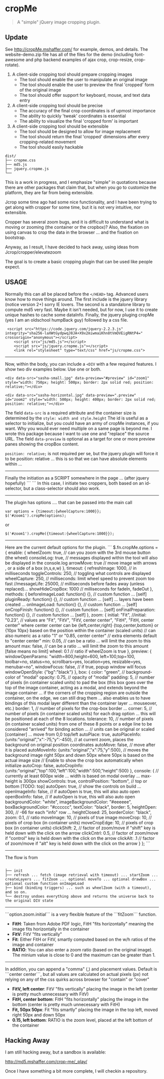 # cropMe
<blockquote>
<p>A "simple" jQuery image cropping plugin.</p>
</blockquote>

## Update

See http://cropMe.mshaffer.com/ for example, demos, and details.  The website-demo.zip file has all of the files for the demo (including font-awesome and php backend examples of ajax crop, crop-resize, crop-rotate).

1.  A client-side cropping tool should prepare cropping images
	- The tool should enable the user to manipulate an original image
	- The tool should enable the user to preview the final 'cropped' form of the original image
	- The tool should offer support for keyboard, mouse, and text data entry
2.  A client-side cropping tool should be precise
	- The accuracy of the final crop coordinates is of upmost importance
	- The ability to quickly 'tweak' coordinates is essential
	- The ability to visualize the final 'cropped form' is important
3.  A client-side cropping tool should be extensible
	- The tool should be designed to allow for image replacement 
	- The tool should return the final 'cropped' dimensions after every cropping-related movement
	- The tool should easily hackable

<pre><code>dist/
├── cropme.css
├── md5.js
├── jquery.cropme.js
└── 
</code></pre>

This is a work in progress, and I emphasize "simple" in quotations because there are other packages that claim that, but when you go to customize the platform, they are far from being extensible.

Jcrop some time ago had some nice functionality, and I have been trying to get along with cropper for some time, but it is not very intuitive, nor extensible.

Cropper has several zoom bugs, and it is difficult to understand what is moving or zooming (the container or the cropbox)?  Also, the fixation on using canvas to crop the data in the browser ... and the fixation on bootstrap.

Anyway, as I result, I have decided to hack away, using ideas from Jcrop/cropper/elevatezoom

The goal is to create a basic cropping plugin that can be used like people expect.

## USAGE

Normally this can all be placed before the ```</HEAD>``` tag.  Advanced users know how to move things around.  The first include is the jquery library (notice version 2+) sorry IE lovers.
The second is a standalone library to compute md5 very fast.  Maybe it isn't needed, but for now, I use it to create unique hashes to cache some dataInfo.
Finally, the jquery pluging cropMe (yes I am an oldschool humpBack guy) followed by a css file.

```
 <script src="https://code.jquery.com/jquery-2.2.3.js"   integrity="sha256-laXWtGydpwqJ8JA+X9x2miwmaiKhn8tVmOVEigRNtP4="   crossorigin="anonymous"></script>
	<script src="js/md5.js"></script>
	<script src="js/jquery.cropme.js"></script>
	<link rel="stylesheet" type="text/css" href="js/cropme.css">
```

<HR />

Now, within the body, you can include a ```<DIV``` with a few required features.  I show two div examples below.  Use one or both.

```
<div data-src="sasha-small.jpg" data-preview="#preview" id="zoom1" style="width: 750px; height: 500px; border: 2px solid red; position: relative;"></div> 

<div data-src="sasha-horizontal.jpg" data-preview=".preview" id="zoom2" style="width: 500px; height: 400px; border: 2px solid red; position: relative;"></div> 
```
The field ```data-src``` is a required attribute and the container size is determined by the ```style: width and style.height```
The id is useful as a selector to initialize, but you could have an army of cropMe instances, if you want.  Why you would ever need multiple on a same page is beyond me.  I wrote this package because I want to use one and "replace" the source URL.
The field ```data-preview``` is optional as a target for one or more preview panes showing the cropBox content.

```position: relative;``` is not required per se, but the jquery plugin will force it to be position: relative ... this is so that we can have absolute elements within ...

<HR />
Finally the initiation as a SCRIPT somewhere in the page ... (after jquery hopefully)
```
<SCRIPT>
 $( document ).ready(function() {
          $('#zoom1').cropMe(); 
	        $('#zoom2').cropMe(); 
	});
</SCRIPT>
```
In this case, I initiate two croppers, both based on an id-selector, but a class-selector should also work.

<HR />

The plugin has options .... that can be passed into the main call
```
var options = {timeout:{wheelCapture:1000}};
$('#zoom1').cropMe(options); 
```

or

```
$('#zoom1').cropMe({timeout:{wheelCapture:1000}}); 
```

<HR />
Here are the current default options for the plugin.  
```
$.fn.cropMe.options = {
				enable: {
						wheelZoom: true, // can you zoom with the 3rd mouse button (the wheel)
						consoleLog:  true,  // messages displayed within the tool will also be displayed in the console.log						
						arrowMove: true // move image with arrows , or a side of a box (n,s,e,w)
						},
				timeout: {
						refreshImage: 1000, // in milliseconds						
						toggleControls: 250,  // toggling what controls are displayed
						wheelCapture: 250, // milliseconds: limit wheel speed to prevent zoom too fast 
						//messageLife:  25000, // milliseconds before fades away (unless replaced)...
						showHideCropBox: 1000 // milliseconds for fadeIn, fadeOut
						}, 
				methods: {
						beforeImageLoad: function() {},  // custom function ... [self]
						pluginReady: function() {},  // custom function ... [self] ... layers have been created ... 
						onImageLoad: function() {},  // custom function ... [self]
						onCropFinish: function() {},  // custom function ... [self]
						onFinalPreparation: function() {},  // custom function ... [self] 
						},
				zoom:	{
						initial: "Fit",
						//initial: "0.23",  // values are "Fit", "FitV", "FitV, center center", "FitH", "FitH, center center" where center center can be {left,center,right} {top,center,bottom} or {10px 10px} based on the position within the container (scaled units)
										// can also numeric as a ratio "1" or "0.85, center center"
										// extra elements default to "center center"
						min: 0.05,			// can be a ratio ... will limit the zoom to this amount 
						max: false,		// can be a ratio ... will limit the zoom to this amount [false means no limit]
						wheel:  0.1	// ratio if wheelZoom is true
						}, 
				preview: {
						windowOpenParams: "width=800,height=600, left=100,top=100, toolbar=no, status=no, scrollbars=yes, location=yes, resizable=yes, menubar=no", 
						windowFocus: false,  // if true, popup window will focus 
						windowOpenStyle: {"bg":"black"}
						},
				box:	{
						color: "green",  	// background-color of "modal"
						opacity: 0.75,		// opacity of "modal"
						padding:  5,  // number of pixels (in container scaled units) to pad the box (this box goes over the top of the image container, acting as a modal, and extends beyond the image container ... if the corners of the cropping region are outside the container, on the edge, we can still drag them ... also enables us to have bindings of this modal layer different than the container layer ... mouseover, etc.)
						border: 1, // number of pixels for the crop-box border ... 
						corner:  5,  // number of pixels (in container scaled units) for each drag option ... this will be positioned at each of the 8 locations.
						tolerance: 10, // number of pixels (in container scaled units) from one of these 8 points or a edge line to be considered "arrived" for binding action ... 						
						// units can be original or scaled [container] ... move from 0,0 top/left
						autoPlace: true,
						autoPlaceInfo: {units:"original","x":-75,"y":-450},  // at current zoom, places the background on original position coordinates
						autoMove: false,  // move after it is placed
						autoMoveInfo: {units:"original","x":75,"y":500},  // moves the background image right 50px and down 50px where 50px is based on the actual image size
						// Enable to show the crop box automatically when initialize
						autoCrop: false,
						autoCropInfo: {units:"original","top":100,"left":100,"width":500,"height":500}
						},	
				console: {  // currently at least 600px wide ... width is based on modal overlay ... max-height is 300px
							showControls:  true, 							
							controlPosition:  "bottom",  // top or bottom [TODO: top]
							autoOpen: true,  // show the controls on build ... 						
							openImageInfo:  false,  // if autoOpen is true, this will also auto open
							openBoxInfo:  false, // if autoOpen is true, this will also auto open
							backgroundColor: "white",
							imageBackgroundColor: "#eeeeee",
							boxBackgroundColor: "#cccccc",
							textColor: "black",							
							border: 5,
							heightOpen: 300, // -66 for each "info" row ...
							heightClosed: 25,
							borderColor: "black",
							zoom:  0.1,  // ratio
							moveImage:  10,  // pixels of true image 
							moveCrop:  10,  // pixels of crop box (in container units)
							moveCropEdge:  10,  // pixels of crop box (in container units)
							clickShift:  2,		// factor of zoom/move if "shift" key is held down with the click on the arrow
							clickCntrl:  0.5,   // factor of zoom/move if "control" key is held down with the click on the arrow
							clickAlt:  .1		// factor of zoom/move if "alt" key is held down with the click on the arrow
						}
			};
```

<HR />

The flow is from

<pre><code>
├── init
├── refresh ... fetch (image retrieval with timeout) ... startZoom ... createLayers ... fitZoom ... optional moveTo ... optional drawBox ... optional custom function onImageLoad
├── bind (binding triggers) ... such as wheelZoom (with a timeout), and so on.
└── destroy undoes everything above and returns the universe back to the original DIV state
</code></pre>

<HR />
```option.zoom.initial``` is a very flexible feature of the ```fitZoom``` function.

* **FitH**: Taken from Adobe PDF logic, FitH "fits horizontally" meaning the image fits horizontally in the container
* **FitV**: FitV "fits vertically"
* **Fit**: Either FitH or FitV, smartly computed based on the w/h ratios of the image and container
* **RATIO**: You can also enter a zoom ratio (based on the original image).  The minium value is close to 0 and the maximum can be greater than 1.

<HR />
In addition, you can append a "comma" (,) and placement values.  Default is ```center center```, but all values are calculated on actual pixels (px) not relying on any of the css quirks across browser for "contain" or "cover"


* **FitV, left center**: FitV "fits vertically" placing the image in the left (center is pretty much unnecessary with FitV)
* **FitH, center bottom**: FitH "fits horizontally" placing the image in the bottom (center is pretty much unnecessary with FitH)
* **Fit, 50px 50px**: Fit "fits smartly" placing the image in the top left, moved right 50px and down 50px
* **0.15, left bottom**: RATIO is the zoom level, placed at the left bottom of the container


## Hacking Away ##

I am still hacking away, but a sandbox is available:

http://md5.mshaffer.com/crop-me/_play/

Once I have something a bit more complete, I will checkin a repository.
